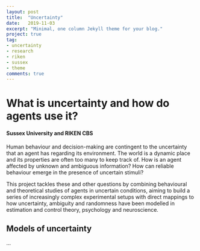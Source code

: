 ```yaml
---
layout: post
title:  "Uncertainty"
date:   2019-11-03
excerpt: "Minimal, one column Jekyll theme for your blog."
project: true
tag:
- uncertainty
- research
- riken
- sussex
- theme
comments: true
---
```



# What is uncertainty and how do agents use it?
#### Sussex University and RIKEN CBS
Human behaviour and decision-making are contingent to the uncertainty that an agent has regarding its environment. The world is a dynamic place and its properties are often too many to keep track of. How is an agent affected by unknown and ambiguous information? How can reliable behaviour emerge in the presence of uncertain stimuli?

This project tackles these and other questions by combining behavioural and theoretical studies of agents in uncertain conditions, aiming to build a series of increasingly complex experimental setups with direct mappings to how uncertainty, ambiguity and randomness have been modelled in estimation and control theory, psychology and neuroscience.

## Models of uncertainty

...